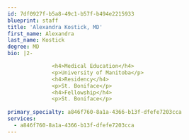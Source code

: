 ```yaml
---
id: 7df0927f-b5a8-49c1-b57f-b494e2215933
blueprint: staff
title: 'Alexandra Kostick, MD'
first_name: Alexandra
last_name: Kostick
degree: MD
bio: |2-

              <h4>Medical Education</h4>
              <p>University of Manitoba</p>
              <h4>Residency</h4>
              <p>St. Boniface</p>
              <h4>Fellowship</h4>
              <p>St. Boniface</p>
          
primary_specialty: a846f760-8a1a-4366-b13f-dfefe7203cca
services:
  - a846f760-8a1a-4366-b13f-dfefe7203cca
---
```

